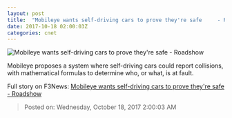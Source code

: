 ```yaml
---
layout: post
title:  "Mobileye wants self-driving cars to prove they're safe     - Roadshow"
date: 2017-10-18 02:00:03Z
categories: cnet
---
```


![Mobileye wants self-driving cars to prove they're safe     - Roadshow](https://cnet1.cbsistatic.com/img/hJlYblKyqrpDSFiUPfTRrYZbjdw=/670x503/2017/10/13/d96a2637-1efc-44e0-aa53-dfac40d5a527/intel-mobileye-rss-1.jpg)

Mobileye proposes a system where self-driving cars could report collisions, with mathematical formulas to determine who, or what, is at fault.


Full story on F3News: [Mobileye wants self-driving cars to prove they're safe     - Roadshow](http://www.f3nws.com/n/SAqaQH)

> Posted on: Wednesday, October 18, 2017 2:00:03 AM

